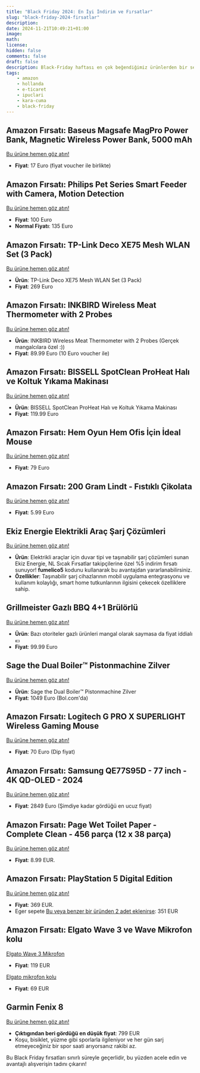 ```yaml
---
title: "Black Friday 2024: En İyi İndirim ve Fırsatlar"
slug: "black-friday-2024-firsatlar"
description: 
date: 2024-11-21T10:49:21+01:00
image: 
math: 
license: 
hidden: false
comments: false
draft: false
description: Black-Friday haftası en çok beğendiğimiz ürünlerden bir seçki.
tags:
    - amazon
    - hollanda
    - e-ticaret
    - ipuclari
    - kara-cuma
    - black-friday
---
```


## Amazon Fırsatı: Baseus Magsafe MagPro Power Bank, Magnetic Wireless Power Bank, 5000 mAh
[Bu ürüne hemen göz atın!](https://www.amazon.nl/dp/B0CLCW1BPM?ascsubtag=ppr-nl-234272558&th=1&linkCode=ll1&tag=sicakfirsat05-21&linkId=f5759be8e6ddb652a06cc5240b39cd36&language=en_GB&ref_=as_li_ss_tl)

- **Fiyat**: 17 Euro (fiyat voucher ile birlikte)

## Amazon Fırsatı: Philips Pet Series Smart Feeder with Camera, Motion Detection 
[Bu ürüne hemen göz atın!](https://www.amazon.nl/dp/B0CWVJBTZX?social_share=cm_sw_r_cso_cp_apin_dp_FSKBM875MA0E9EH3T0SP&starsLeft=1&skipTwisterOG=1&ascsubtag=ppr-nl-234273704&linkCode=ll1&tag=sicakfirsat05-21&linkId=0304d60d2bfc9bd55ce9eab28f861044&language=en_GB&ref_=as_li_ss_tl)

- **Fiyat**: 100 Euro
- **Normal Fiyatı**: 135 Euro

## Amazon Fırsatı: TP-Link Deco XE75 Mesh WLAN Set (3 Pack)
[Bu ürüne hemen göz atın!](https://www.amazon.nl/dp/B09ZRY9YHB?social_share=cm_sw_r_cso_cp_apin_dp_1X8GD881H4G4F1GQ88MN&starsLeft=1&skipTwisterOG=1&th=1&linkCode=ll1&tag=sicakfirsat05-21&linkId=b019a4dec1cb3ad33409512cc2ff884c&language=en_GB&ref_=as_li_ss_tl)

- **Ürün**: TP-Link Deco XE75 Mesh WLAN Set (3 Pack)
- **Fiyat**: 269 Euro

## Amazon Fırsatı: INKBIRD Wireless Meat Thermometer with 2 Probes
[Bu ürüne hemen göz atın!](https://www.amazon.nl/dp/B0DGQ4XRQB?social_share=cm_sw_r_cso_cp_apin_dp_GBR3NYCBQC1FZWRE6JR8&starsLeft=1&skipTwisterOG=1&th=1&linkCode=ll1&tag=sicakfirsat05-21&linkId=bbb005ffb0cfc50ba842e727f67184ee&language=en_GB&ref_=as_li_ss_tl)

- **Ürün**: INKBIRD Wireless Meat Thermometer with 2 Probes (Gerçek mangalcılara özel :))
- **Fiyat**: 89.99 Euro (10 Euro voucher ile)

## Amazon Fırsatı: BISSELL SpotClean ProHeat Halı ve Koltuk Yıkama Makinası
[Bu ürüne hemen göz atın!](https://www.amazon.nl/-/en/SpotClean-HeatWave-Technology-Furniture-36988/dp/B07GXS35PG?pd_rd_w=aKkPF&content-id=amzn1.sym.21572cf0-f36f-4955-a5d9-f5a68cd45e6b%3Aamzn1.symc.ca948091-a64d-450e-86d7-c161ca33337b&pf_rd_p=21572cf0-f36f-4955-a5d9-f5a68cd45e6b&pf_rd_r=J202P99FXXCRKG1VBMCA&pd_rd_wg=fGRwV&pd_rd_r=dd54b664-d7a3-41c9-af8c-3919b132a0cf&pd_rd_i=B07GXS35PG&linkCode=ll1&tag=sicakfirsat05-21&linkId=c4b3b9ba366a38dfa1d7b699d7f518ee&language=en_GB&ref_=as_li_ss_tl)

- **Ürün**: BISSELL SpotClean ProHeat Halı ve Koltuk Yıkama Makinası
- **Fiyat**: 119.99 Euro

## Amazon Fırsatı: Hem Oyun Hem Ofis İçin İdeal Mouse
[Bu ürüne hemen göz atın!](https://www.amazon.nl/-/en/Logitech-SUPERLIGHT-Wireless-Ultra-Light-Programmable/dp/B07W6J51XR?crid=345QB1T6V8B68&dib=eyJ2IjoiMSJ9.8KfA1dQGO_uyFM5YPqarl-TCh69AmvBaw8lKbvVMEYQecJbQvvwnUA-0g-bVVTXXyYWvM_Ki7oItmR7eBkRaip37RVlPKKbnTd9-xeL7vwbnyRrs5c00eTH83jb19LKf81Vl-j3-ju0_4bmoJmLP5WuAeSTKHT4qtv4QP0YKViYqeiaCcMDrHcUW00NoQpalwMzzdMBb8TYyfe0wfrx3_FbIJpxyHU6yfaVZTvWgC2D8_cIOXQ93sD1dD5S7Gc8jtHaIJ7vfr0NmLvyfPO2wSrypQ8jeqJDzyZuk898u8S4.8-tHefrP92mo7we_KAJb_cv1E2jYM0hkPsnE6JK_gSg&dib_tag=se&keywords=logitech+g+pro+x+superlight+2&qid=1732190742&sprefix=logitech+%2Caps%2C99&sr=8-5&linkCode=ll1&tag=sicakfirsat05-21&linkId=9d6b98e0ed9dbc7aad948a6fca86ec1d&language=en_GB&ref_=as_li_ss_tl)

- **Fiyat**: 79 Euro

## Amazon Fırsatı: 200 Gram Lindt - Fıstıklı Çikolata
[Bu ürüne hemen göz atın!](https://www.amazon.nl/LINDOR-Pistachio-chocolate-chocolates-melting/dp/B07QZDGV79?_encoding=UTF8&linkCode=ll1&tag=sicakfirsat05-21&linkId=61f4080473ee4608ae8b0336e42753a4&language=en_GB&ref_=as_li_ss_tl)

- **Fiyat**: 5.99 Euro

## Ekiz Energie Elektrikli Araç Şarj Çözümleri
[Bu ürüne hemen göz atın!](https://ekizenergie.com/en/product/nrgkick-32a-22kw-pure-10m/)

- **Ürün**: Elektrikli araçlar için duvar tipi ve taşınabilir şarj çözümleri sunan Ekiz Energie, NL Sıcak Fırsatlar takipçilerine özel %5 indirim fırsatı sunuyor! **fumelico5** kodunu kullanarak bu avantajdan yararlanabilirsiniz.
- **Özellikler**: Taşınabilir şarj cihazlarının mobil uygulama entegrasyonu ve kullanım kolaylığı, smart home tutkunlarının ilgisini çekecek özelliklere sahip.

## Grillmeister Gazlı BBQ 4+1 Brülörlü
[Bu ürüne hemen göz atın!](https://www.lidl.nl/p/grillmeister-gas-bbq-4-1-branders/p100371980)

- **Ürün**: Bazı otoriteler gazlı ürünleri mangal olarak saymasa da fiyat iddialı 💶
- **Fiyat**: 99.99 Euro

## Sage the Dual Boiler™ Pistonmachine Zilver
[Bu ürüne hemen göz atın!](https://www.bol.com/nl/p/sage-the-dual-boiler-pistonmachine-zilver/9200000101455540)

- **Ürün**: Sage the Dual Boiler™ Pistonmachine Zilver
- **Fiyat**: 1049 Euro (Bol.com'da)

## Amazon Fırsatı: Logitech G PRO X SUPERLIGHT Wireless Gaming Mouse
[Bu ürüne hemen göz atın!](https://www.amazon.nl/Logitech-SUPERLIGHT-Wireless-Ultra-Light-Programmable/dp/B07W5JKPJX?crid=39JDY2WV84Q8B&dib=eyJ2IjoiMSJ9.oCKDfcr1HW8gj7TspNk1B9B2gQTbcKh9doJTbsiULlhs2if4P6APDeP-vgqeyqji43zSz2eOKdQUVyRHqgjPWJHKdqoucFw_TFkcd8ZiWNL_ukoTalLjhku6Ioq_KPAsMsbK0WoMBjxX_2JfK7VS0f8dWiqAEHKnuTisYoUF1t2-dfSnIt5UpMsTISCvUUkn4fwS5uCvxXsRkjSfxmwVbfHSv6C_wLy2aF-JYMAxorMIzhEZY69u2tE31ONcpYR3EVC7KMoJWpjmmdE25iTUyxh9EvDXE62GWUuQemJLWXg.6jbtd0j3RluExtJchbZCaO4lKkm2Hjsrb2H6wa9QtGM&dib_tag=se&keywords=superlight%2Blogitech&qid=1732221255&sprefix=superlight%2Blogitech%2Caps%2C89&sr=8-1-spons&sp_csd=d2lkZ2V0TmFtZT1zcF9hdGY&th=1&linkCode=ll1&tag=sicakfirsat05-21&linkId=9e98e4aa3428a1e4e102715f3ec476fa&language=en_GB&ref_=as_li_ss_tl)

- **Fiyat**: 70 Euro (Dip fiyat)

## Amazon Fırsatı: Samsung QE77S95D - 77 inch - 4K QD-OLED - 2024
[Bu ürüne hemen göz atın!](https://tinyurl.com/m5fbzcz2)

- **Fiyat**: 2849 Euro (Şimdiye kadar gördüğü en ucuz fiyat)

## Amazon Fırsatı:  Page Wet Toilet Paper - Complete Clean - 456 parça (12 x 38 parça)

[Bu ürüne hemen göz atın!](https://www.amazon.nl/-/en/Page-Wet-Toilet-Paper-Complete/dp/B09JWDW4V4?crid=3EWVSWVUZML4E&dib=eyJ2IjoiMSJ9.iqkbDW0wrjoPmPlXrRvt3r290uBm0T9pRDTHOHBJVbdRSlLEbDBt1z_e6hP8lMjIDDJKjsVo0l1cmP7IQig9SFe3WQDJeVWm60KtnxlnM7Xz_YQNIopqWb-2ppoxLJmKyROAksBQlS7_oumLJvJ7Drda29cXbRNqZv3_kxvA-L9BatuMfLdUWowOOdghVJOVc6m3kXziivqJko43WPtqzXP9ZXUytXqRPOILlT-0LFdFODEdHCpsdeuRFIPVetObGQOoUrmD6geSIZo4xUqxCohbTB2Xxfhen_VgW2bHpuU.AMNt1BqkUbwNLmVuyRzt5UaB-zYWwB6DzRWFOW8kgRE&dib_tag=se&keywords=page&qid=1732183675&sprefix=page%2Caps%2C121&sr=8-4&linkCode=ll1&tag=sicakfirsat05-21&linkId=e372a6be69ca82e75e4a2c0bb7f938f1&language=en_GB&ref_=as_li_ss_tl)

- **Fiyat**: 8.99 EUR.

## Amazon Fırsatı: PlayStation 5 Digital Edition

[Bu ürüne hemen göz atın!](https://www.amazon.nl/-/en/9577294/dp/B0CLTBHXWQ?crid=18H9KFMMYI7FO&dib=eyJ2IjoiMSJ9.CtZVrA0ZzR8jzGvlA32tT72o8bLpsuQUXfy5Hy25fKNY7a4Yniu40pBVkfKrawNNZB0k5sX3G-QtgDO9PiC23qjvwxpOXgn6-df4O2bIQR8F1ertj7I54U6_sAowqYQV_krd1da8yF0gwQek6jFy9uDRTmLNtPRJ9zwiVU3y27hZ2XdqTi-pao2ww2C07GCzHuWGIOkG-Iw7BQbUemxD6J-jMUWHzSmi0XUf9NlRqltxhq1CCXaJNffH5QK11ShDwzlYL_b-ezQ4okIfni9RdOaAyQYrU5YcCaveAWpz3dU.nA8wJRDJ94DhijBvM8wRIyazkqsx0wLMU_3671hF7dA&dib_tag=se&keywords=PS5&qid=1732322747&sprefix=ps5%2Caps%2C78&sr=8-1&linkCode=ll1&tag=sicakfirsat05-21&linkId=7962b959263c165fd9ede36072f17b86&language=en_GB&ref_=as_li_ss_tl)

- **Fiyat**: 369 EUR.
- Eger sepete [Bu veya benzer bir üründen 2 adet eklenirse](https://www.amazon.nl/-/en/OFFICER-PRODUCTS-Folder-elastic-Office/dp/B019LZZTNW?dib=eyJ2IjoiMSJ9.kVS2n62kRqAF0VFNGZpi3tHYIJQc-gyMdzQu7GnZ7I1X5c9HE7PvhCP80g5nxJjE8pnH2hPmc32HzV3bgyWn5eNoscS_nU-3OdXxpAfIniE2s10ionXU8z4HcKo3bKNirGH_NmLiqU8vIpB1oBW_m1VhgJo8gMfbvmEuJomcb6LKpVviR6xkAJSwyvkI0mwWMCEsvXTUrmpAp3fQfnKU-G_XZLDUx0vLn-LQGVoBeAKGXW6XhQYFRGYbMHJHOyKLI5wcZivAD-PGsgJR4JzLSxCYXq9GBX2d46ofTKX53rY.b4xQEH1-bCHuNHmlh4LMthAAYkNutFqjbcIcYWWteE4&dib_tag=se&pf_rd_i=27089672031&pf_rd_m=A17D2BRD4YMT0X&pf_rd_p=8556f1eb-028d-4e9e-a77b-61e211720b14&pf_rd_r=1AR5AFTPDNHW13DTX8XJ&pf_rd_s=merchandised-search-3&qid=1732322916&refinements=p_36%3A-800&rnid=16332312031&s=office-products&sr=1-2&srs=27089672031&th=1&linkCode=ll1&tag=sicakfirsat05-21&linkId=f27d7cece3aa3a0cac0d726b8ff702cd&language=en_GB&ref_=as_li_ss_tl): 351 EUR

## Amazon Fırsatı: Elgato Wave 3 ve Wave Mikrofon kolu

[Elgato Wave 3 Mikrofon](https://amzn.to/4g3p7w7)

- **Fiyat**: 119 EUR 

[Elgato mikrofon kolu](https://amzn.to/49brQ4I)

- **Fiyat**: 69 EUR

## Garmin Fenix 8

  [Bu ürüne hemen göz atın!](https://partner.bol.com/click/click?p=2&t=url&s=1408234&f=TXL&url=https%3A%2F%2Fwww.bol.com%2Fnl%2Fnl%2Fp%2Fgarmin-fenix-8-43mm-amoled-multisport-smartwatch-100-sport-apps-led-zaklamp-microfoon-en-speaker-10atm-waterdicht-tot-10-dagen-batterij-zilverkleurig-wit%2F9300000181435254%2F&name=Garmin%20f%C4%93nix%208%20-%2043mm%20-%20AMOLED%20Multisport%20Smar)

- **Çıktıgından beri gördüğü en düşük fiyat**: 799 EUR
- Koşu, bisiklet, yüzme gibi sporlarla ilgileniyor ve her gün sarj etmeyeceğiniz bir spor saati arıyorsanız rakibi az.

  

Bu Black Friday fırsatları sınırlı süreyle geçerlidir, bu yüzden acele edin ve avantajlı alışverişin tadını çıkarın!


